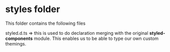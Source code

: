 # styles folder

This folder contains the following files

styled.d.ts => this is used to do declaration merging with the original **styled-components** module. This enables us to be able to type our own custom themings.
